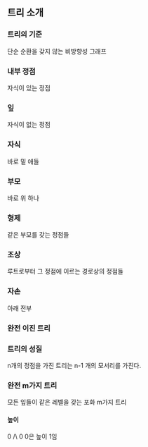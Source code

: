 ## 트리 소개
### 트리의 기준
단순 순환을 갖지 않는 비방향성 그래프

### 내부 정점
자식이 있는 정점
### 잎
자식이 없는 정점
### 자식
바로 밑 애들
### 부모
바로 위 하나
### 형제
같은 부모를 갖는 정점들
### 조상
루트로부터 그 정점에 이르는 경로상의 정점들
### 자손
아래 전부
### 완전 이진 트리
### 트리의 성질
n개의 정점을 가진 트리는 n-1 개의 모서리를 가진다.
### 완전 m가지 트리
모든 잎들이 같은 레벨을 갖는 포화 m가지 트리
#### 높이
0
/\\
0 0은 높이 1임
